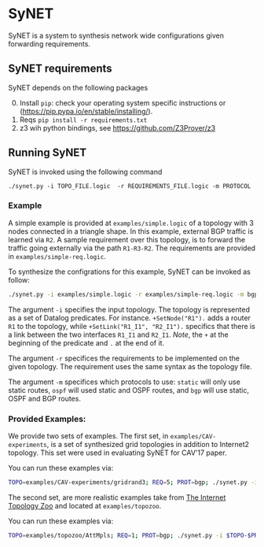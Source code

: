 # SyNET

SyNET is a system to synthesis network wide configurations given forwarding requirements.

## SyNET requirements

SyNET depends on the following packages

0. Install `pip`: check your operating system specific instructions or (https://pip.pypa.io/en/stable/installing/).
1. Reqs `pip install -r requirements.txt`
2. z3 wih python bindings, see https://github.com/Z3Prover/z3


## Running SyNET

SyNET is invoked using the following command

```./synet.py -i TOPO_FILE.logic  -r REQUIREMENTS_FILE.logic -m PROTOCOL```


### Example

A simple example is provided at `examples/simple.logic` of a topology with 3 nodes connected in a triangle shape.
In this example, external BGP traffic is learned via `R2`.
A sample requirement over this topology, is to forward the traffic going externally via the path `R1-R3-R2`.
The requirements are provided in `examples/simple-req.logic`.

To synthesize the configrations for this example, SyNET can be invoked as follow:

```bash
./synet.py -i examples/simple.logic -r examples/simple-req.logic -m bgp
```

The argument `-i` specifies the input topology. The topology is represented as a set of Datalog predicates.
For instance. `+SetNode("R1").` adds a router `R1` to the topology, while `+SetLink("R1_I1", "R2_I1").`
specifics that there is a link between the two interfaces `R1_I1` and `R2_I1`.
_Note_, the `+` at the beginning of the predicate and `.` at the end of it.


The argument `-r` specifices the requirements to be implemented on the given topology.
The requirement uses the same syntax as the topology file.

The argument `-m` specifices which protocols to use: `static` will only use static routes,
`ospf` will used static and OSPF routes, and `bgp` will use static, OSPF and BGP routes.
 



### Provided Examples:
We provide two sets of examples. The first set, in `examples/CAV-experiments`, is a set of synthesized grid topologies
in addition to Internet2 topology. This set were used in evaluating SyNET for CAV'17 paper.

You can run these examples via:

```bash
TOPO=examples/CAV-experiments/gridrand3; REQ=5; PROT=bgp; ./synet.py -i $TOPO-$PROT-$REQ.logic -r $TOPO-$PROT-$REQ-req.logic -m $PROT
```


The second set, are more realistic examples take from [The Internet Topology Zoo](http://www.topology-zoo.org/) and located
at `examples/topozoo`.

You can run these examples via:

```bash
TOPO=examples/topozoo/AttMpls; REQ=1; PROT=bgp; ./synet.py -i $TOPO-$PROT-$REQ.logic -r $TOPO-$PROT-$REQ-req.logic -m $PROT
```
